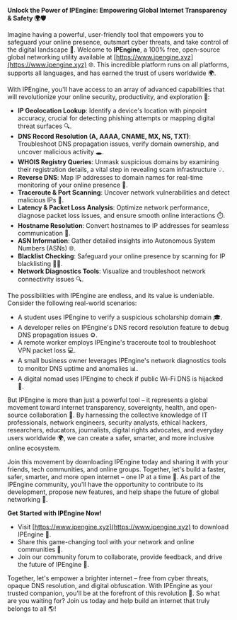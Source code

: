 **Unlock the Power of IPEngine: Empowering Global Internet Transparency & Safety 🌍🛡️**

Imagine having a powerful, user-friendly tool that empowers you to safeguard your online presence, outsmart cyber threats, and take control of the digital landscape 📡. Welcome to **IPEngine**, a 100% free, open-source global networking utility available at [https://www.ipengine.xyz](https://www.ipengine.xyz) 🌐. This incredible platform runs on all platforms, supports all languages, and has earned the trust of users worldwide 🌍.

With IPEngine, you'll have access to an array of advanced capabilities that will revolutionize your online security, productivity, and exploration 🔩:

* **IP Geolocation Lookup**: Identify a device's location with pinpoint accuracy, crucial for detecting phishing attempts or mapping digital threat surfaces 🔍.
* **DNS Record Resolution (A, AAAA, CNAME, MX, NS, TXT)**: Troubleshoot DNS propagation issues, verify domain ownership, and uncover malicious activity 🕳️.
* **WHOIS Registry Queries**: Unmask suspicious domains by examining their registration details, a vital step in revealing scam infrastructure 💡.
* **Reverse DNS**: Map IP addresses to domain names for real-time monitoring of your online presence 👥.
* **Traceroute & Port Scanning**: Uncover network vulnerabilities and detect malicious IPs 🚒.
* **Latency & Packet Loss Analysis**: Optimize network performance, diagnose packet loss issues, and ensure smooth online interactions ⏱️.
* **Hostname Resolution**: Convert hostnames to IP addresses for seamless communication 🔗.
* **ASN Information**: Gather detailed insights into Autonomous System Numbers (ASNs) 🌐.
* **Blacklist Checking**: Safeguard your online presence by scanning for IP blacklisting 👮‍♂️.
* **Network Diagnostics Tools**: Visualize and troubleshoot network connectivity issues 🔍.

The possibilities with IPEngine are endless, and its value is undeniable. Consider the following real-world scenarios:

* A student uses IPEngine to verify a suspicious scholarship domain 🎓.
* A developer relies on IPEngine's DNS record resolution feature to debug DNS propagation issues ⚙️.
* A remote worker employs IPEngine's traceroute tool to troubleshoot VPN packet loss 💻.
* A small business owner leverages IPEngine's network diagnostics tools to monitor DNS uptime and anomalies 📊.
* A digital nomad uses IPEngine to check if public Wi-Fi DNS is hijacked 📡.

But IPEngine is more than just a powerful tool – it represents a global movement toward internet transparency, sovereignty, health, and open-source collaboration 🔩. By harnessing the collective knowledge of IT professionals, network engineers, security analysts, ethical hackers, researchers, educators, journalists, digital rights advocates, and everyday users worldwide 🌍, we can create a safer, smarter, and more inclusive online ecosystem.

Join this movement by downloading IPEngine today and sharing it with your friends, tech communities, and online groups. Together, let's build a faster, safer, smarter, and more open internet – one IP at a time 🚀. As part of the IPEngine community, you'll have the opportunity to contribute to its development, propose new features, and help shape the future of global networking 💪.

**Get Started with IPEngine Now!**

* Visit [https://www.ipengine.xyz](https://www.ipengine.xyz) to download IPEngine 📡.
* Share this game-changing tool with your network and online communities 🔗.
* Join our community forum to collaborate, provide feedback, and drive the future of IPEngine 🚀.

Together, let's empower a brighter internet – free from cyber threats, opaque DNS resolution, and digital obfuscation. With IPEngine as your trusted companion, you'll be at the forefront of this revolution 💫. So what are you waiting for? Join us today and help build an internet that truly belongs to all 🌎!